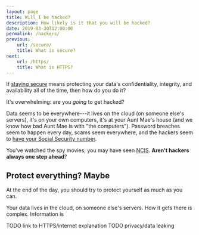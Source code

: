 ```yaml
---
layout: page
title: Will I be hacked?
description: How likely is it that you will be hacked?
date: 2019-03-30T12:00:00
permalink: /hackers/
previous:
    url: /secure/
    title: What is secure?
next:
    url: /https/
    title: What is HTTPS?
---
```


If [staying secure](/secure) means protecting your data's confidentiality, integrity, and availability all of the time, then how do you do it?

It's overwhelming: are you *going* to get hacked?

Data seems to be everywhere---it lives on the cloud (on someone else's servers), it's on your own computers, it's at your Aunt Mae's house (and we know how bad Aunt Mae is with "the computers"). Password breaches seem to happen every day, scams seem everywhere, and the hackers seem to [have your Social Security number](https://www.washingtonpost.com/business/technology/equifax-hack-hits-credit-histories-of-up-to-143-million-americans/2017/09/07/a4ae6f82-941a-11e7-b9bc-b2f7903bab0d_story.html?utm_term=.144cd2c2c56a).

You've watched the spy movies; you may have seen [NCIS](https://www.youtube.com/watch?v=msX4oAXpvUE). **Aren't hackers always one step ahead**?

## Protect everything? Maybe

At the end of the day, you should try to protect yourself as much as you can. 

Your data lives in the cloud, on someone else's servers. How it gets there is complex<!-- TODO link to explanation -->. Information is 

TODO link to HTTPS/internet explanation
TODO privacy/data leaking